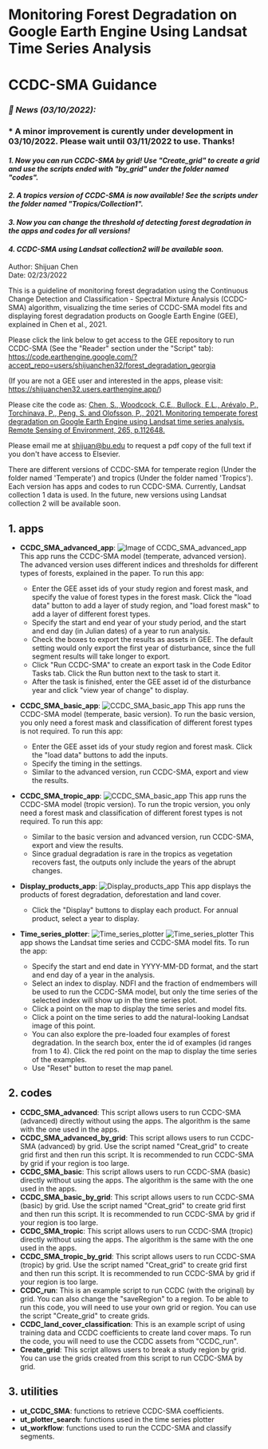 # Monitoring Forest Degradation on Google Earth Engine Using Landsat Time Series Analysis

# CCDC-SMA Guidance

### *🎉 News (03/10/2022):*
### * A minor improvement is curently under development in 03/10/2022. Please wait until 03/11/2022 to use. Thanks!
#### *1. Now you can run CCDC-SMA by grid! Use "Create_grid" to create a grid and use the scripts ended with "by_grid" under the folder named "codes".*
#### *2. A tropics version of CCDC-SMA is now available! See the scripts under the folder named "Tropics/Collection1".*
#### *3. Now you can change the threshold of detecting forest degradation in the apps and codes for all versions!*
#### *4. CCDC-SMA using Landsat collection2 will be available soon.*

Author: Shijuan Chen     
Date: 02/23/2022

This is a guideline of monitoring forest degradation using the Continuous Change Detection and Classification - Spectral Mixture Analysis (CCDC-SMA) algorithm, visualizing the time series of CCDC-SMA model fits and displaying forest degradation products on Google Earth Engine (GEE), explained in Chen et al., 2021. 

Please click the link below to get access to the GEE repository to run CCDC-SMA (See the "Reader" section under the "Script" tab):<br /> 
https://code.earthengine.google.com/?accept_repo=users/shijuanchen32/forest_degradation_georgia

(If you are not a GEE user and interested in the apps, please visit: https://shijuanchen32.users.earthengine.app/)

Please cite the code as: [Chen, S., Woodcock, C.E., Bullock, E.L., Arévalo, P., Torchinava, P., Peng, S. and Olofsson, P., 2021. Monitoring temperate forest degradation on Google Earth Engine using Landsat time series analysis. Remote Sensing of Environment, 265, p.112648.](https://www.sciencedirect.com/science/article/pii/S0034425721003680) 

Please email me at shijuan@bu.edu to request a pdf copy of the full text if you don't have access to Elsevier. 

There are different versions of CCDC-SMA for temperate region (Under the folder named 'Temperate') and tropics (Under the folder named 'Tropics'). Each version has apps and codes to run CCDC-SMA. Currently, Landsat collection 1 data is used. In the future, new versions using Landsat collection 2 will be available soon. 

## 1. apps

  - **CCDC_SMA_advanced_app**: ![Image of CCDC_SMA_advanced_app](https://github.com/shijuanchen/forest_degradation_georgia/blob/master/CCDC_SMA_temperate_advanced_app.png) This app runs the CCDC-SMA model (temperate, advanced version). The advanced version uses different indices and thresholds for different types of forests, explained in the paper. To run this app:
      - Enter the GEE asset ids of your study region and forest mask, and specify the value of forest types in the forest mask. Click the "load data" button to add a layer of study region, and "load forest mask" to add a layer of different forest types. 
      - Specify the start and end year of your study period, and the start and end day (in Julian dates) of a year to run analysis. 
      - Check the boxes to export the results as assets in GEE. The default setting would only export the first year of disturbance, since the full segment results will take longer to export.
      - Click "Run CCDC-SMA" to create an export task in the Code Editor Tasks tab. Click the Run button next to the task to start it. 
      - After the task is finished, enter the GEE asset id of the disturbance year and click "view year of change" to display.
     
   - **CCDC_SMA_basic_app**: ![CCDC_SMA_basic_app](https://github.com/shijuanchen/forest_degradation_georgia/blob/master/CCDC_SMA_temperate_basic_app.png) This app runs the CCDC-SMA model (temperate, basic version). To run the basic version, you only need a forest mask and classification of different forest types is not required. To run this app:
     - Enter the GEE asset ids of your study region and forest mask. Click the "load data" buttons to add the inputs.
     - Specify the timing in the settings.
     - Similar to the advanced version, run CCDC-SMA, export and view the results. 
    
   - **CCDC_SMA_tropic_app**: ![CCDC_SMA_basic_app](https://github.com/shijuanchen/forest_degradation_georgia/blob/master/CCDC_SMA_tropic_short.png) This app runs the CCDC-SMA model (tropic version). To run the tropic version, you only need a forest mask and classification of different forest types is not required. To run this app:
     - Similar to the basic version and advanced version, run CCDC-SMA, export and view the results. 
     - Since gradual degradation is rare in the tropics as vegetation recovers fast, the outputs only include the years of the abrupt changes. 
  
   - **Display_products_app**: ![Display_products_app](https://github.com/shijuanchen/forest_degradation_georgia/blob/master/display_product_new.png) This app displays the products of forest degradation, deforestation and land cover. 
     - Click the "Display" buttons to display each product. For annual product, select a year to display.
  
   - **Time_series_plotter**: ![Time_series_plotter](https://github.com/shijuanchen/forest_degradation_georgia/blob/master/display_ts_tropic_new.png)
   ![Time_series_plotter](https://github.com/shijuanchen/forest_degradation_georgia/blob/master/display_ts_temperate_new.png) This app shows the Landsat time series and CCDC-SMA model fits. To run the app:
     - Specify the start and end date in YYYY-MM-DD format, and the start and end day of a year in the analysis.
     - Select an index to display. NDFI and the fraction of endmembers will be used to run the CCDC-SMA model, but only the time series of the selected index will show up in the time series plot. 
     - Click a point on the map to display the time series and model fits. 
     - Click a point on the time series to add the natural-looking Landsat image of this point.
     - You can also explore the pre-loaded four examples of forest degradation. In the search box, enter the id of examples (id ranges from 1 to 4). Click the red point on the map to display the time series of the examples.  
     - Use "Reset" button to reset the map panel.
     
     
## 2. codes
   - **CCDC_SMA_advanced**: This script allows users to run CCDC-SMA (advanced) directly without using the apps. The algorithm is the same with the one used in the apps.
   - **CCDC_SMA_advanced_by_grid**: This script allows users to run CCDC-SMA (advanced) by grid. Use the script named "Creat_grid" to create grid first and then run this script. It is recommended to run CCDC-SMA by grid if your region is too large. 
   - **CCDC_SMA_basic**: This script allows users to run CCDC-SMA (basic) directly without using the apps. The algorithm is the same with the one used in the apps.
   - **CCDC_SMA_basic_by_grid**: This script allows users to run CCDC-SMA (basic) by grid. Use the script named "Creat_grid" to create grid first and then run this script. It is recommended to run CCDC-SMA by grid if your region is too large. 
   - **CCDC_SMA_tropic**: This script allows users to run CCDC-SMA (tropic) directly without using the apps. The algorithm is the same with the one used in the apps.
   - **CCDC_SMA_tropic_by_grid**: This script allows users to run CCDC-SMA (tropic) by grid. Use the script named "Creat_grid" to create grid first and then run this script. It is recommended to run CCDC-SMA by grid if your region is too large. 
   - **CCDC_run**: This is an example script to run CCDC (with the original) by grid. You can also change the "saveRegion" to a region. To be able to run this code, you will need to use your own grid or region. You can use the script "Create_grid" to create grids.
   - **CCDC_land_cover_classification**: This is an example script of using training data and CCDC coefficients to create land cover maps. To run the code, you will need to use the CCDC assets from "CCDC_run".
   - **Create_grid**: This script allows users to break a study region by grid. You can use the grids created from this script to run CCDC-SMA by grid. 


## 3. utilities
   - **ut_CCDC_SMA**: functions to retrieve CCDC-SMA coefficients. 
   - **ut_plotter_search**: functions used in the time series plotter
   - **ut_workflow**: functions used to run the CCDC-SMA and classify segments.







